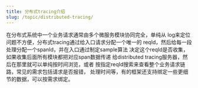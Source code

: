 ```yaml
---
title: 分布式tracing介绍
slug: /topic/distributed-tracing/
---
```


在分布式系统中一个业务请求通常由多个微服务模块协同完全，单纯从
log来定位问题不方便，分布式tracing通过给入口请求分配一个唯一的
reqId，然后给每一段处理分配一个spanId，并在入口通过制定sample算法
决定这个reqId是否收集，如果收集后面所有模块都把对应span数据传递
给distributed tracing服务器，然后在那里就可以单纯按时间浏览，或者
按指定reqId搜索来查看整个业务请求链路，常见的需求包括请求是否报错，
处理时间等，有的框架还支持绑定一些更细节的数据，可以按需求绑定。
